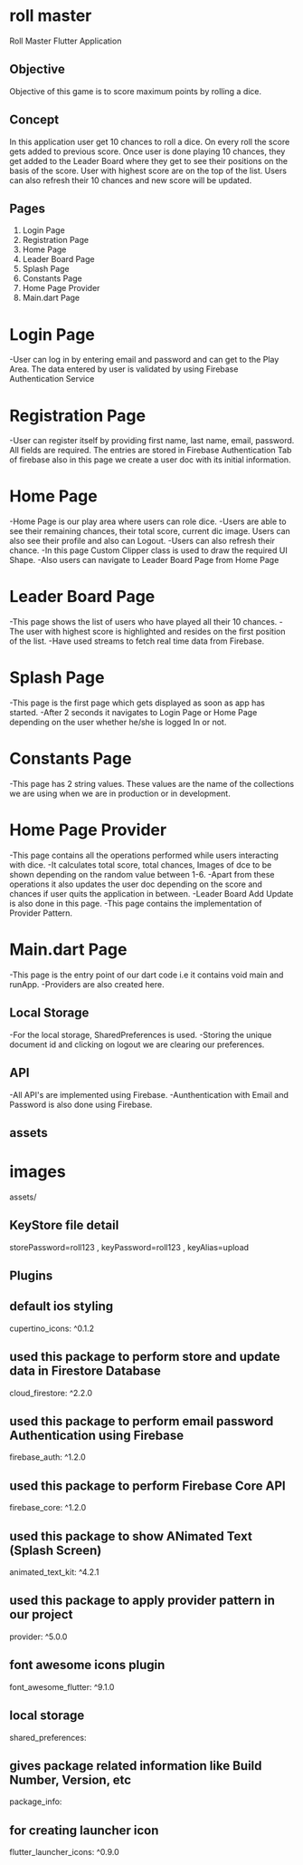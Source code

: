 # roll master

Roll Master Flutter Application 

## Objective

Objective of this game is to score maximum points by rolling a dice.

## Concept

In this application user get 10 chances to roll a dice. On every roll the score gets added to previous score. Once user is done playing 10 chances, they get added to the Leader Board where they get to see their positions on the basis of the score. User with highest score are on the top of the list. Users can also refresh their 10 chances and new score will be updated.

## Pages

1. Login Page
2. Registration Page
3. Home Page
4. Leader Board Page
5. Splash Page
6. Constants Page
7. Home Page Provider
8. Main.dart Page


# Login Page

-User can log in by entering email and password and can get to the Play Area. The data entered by user is validated by using Firebase Authentication Service 

# Registration Page

-User can register itself by providing first name, last name, email, password. All fields are required. The entries are stored in Firebase Authentication Tab of firebase also in this page we create a user doc with its initial information.

# Home Page

-Home Page is our play area where users can role dice. 
-Users are able to see their remaining chances, their total score, current dic image. Users can also see their profile and also can Logout. -Users can also refresh their chance. 
-In this page Custom Clipper class is used to draw the required UI Shape. 
-Also users can navigate to Leader Board Page from Home Page

# Leader Board Page
-This page shows the list of users who have played all their 10 chances. 
-The user with highest score is highlighted and resides on the first position of the list.
-Have used streams to fetch real time data from Firebase.

# Splash Page

-This page is the first page which gets displayed as soon as app has started. 
-After 2 seconds it navigates to Login Page or Home Page depending on the user whether he/she is logged In or not.

# Constants Page

-This page has 2 string values. These values are the name of the collections we are using when we are in production or in development.

# Home Page Provider

-This page contains all the operations performed while users interacting with dice.
-It calculates total score, total chances, Images of dce to be shown depending on the random value between 1-6.
-Apart from these operations it also updates the user doc depending on the score and chances if user quits the application in between.
-Leader Board Add Update is also done in this page.
-This page contains the implementation of Provider Pattern.


# Main.dart Page

-This page is the entry point of our dart code i.e it contains void main and runApp. 
-Providers are also created here.

## Local Storage

-For the local storage, SharedPreferences is used.
-Storing the unique document id and clicking on logout we are clearing our preferences.

## API 

-All API's are implemented using Firebase.
-Aunthentication with Email and Password is also done using Firebase.

## assets

# images
assets/

## KeyStore file detail
storePassword=roll123 , 
keyPassword=roll123 ,
keyAlias=upload

## Plugins

  ## default ios styling
  cupertino_icons: ^0.1.2   

  ## used this package to perform store and update data in Firestore Database	
  cloud_firestore: ^2.2.0

  ## used this package to perform email password Authentication using Firebase	
  firebase_auth: ^1.2.0

  ## used this package to perform Firebase Core API	
  firebase_core: ^1.2.0

  ## used this package to show ANimated Text (Splash Screen)
  animated_text_kit: ^4.2.1

  ## used this package to apply provider pattern in our project
  provider: ^5.0.0
	
  ## font awesome icons plugin
  font_awesome_flutter: ^9.1.0
  
  ## local storage
  shared_preferences: 
  
  ## gives package related information like Build Number, Version, etc
  package_info:
  
  ## for creating launcher icon
  flutter_launcher_icons: ^0.9.0
